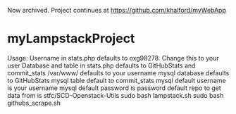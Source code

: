 Now archived. Project continues at https://github.com/khalford/myWebApp

# myLampstackProject
Usage:
Username in stats.php defaults to oxg98278. Change this to your user
Database and table in stats.php defaults to GitHubStats and commit_stats
/var/www/<domain> defaults to your username
mysql database defaults to GitHubStats
mysql table default to commit_stats
mysql default username is your username
mysql default password is password
default repo to get data from is stfc/SCD-Openstack-Utils
sudo bash lampstack.sh
sudo bash githubs_scrape.sh
